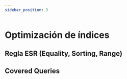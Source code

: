 ```yaml
---
sidebar_position: 5
---
```


# Optimización de índices

## Regla ESR (Equality, Sorting, Range)

## Covered Queries
